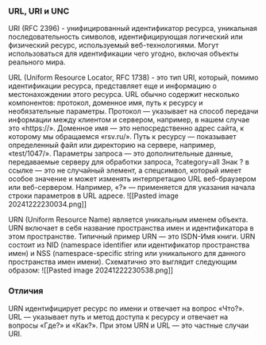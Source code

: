 ### URL, URI и UNC
URI (RFC 2396) - унифицированный идентификатор ресурса, уникальная последовательность символов, идентифицирующая логический или физический ресурс, используемый веб-технологиями. Могут использоваться для идентификации чего угодно, включая объекты реального мира.

URL (Uniform Resource Locator, RFC 1738) - это тип URI, который, помимо идентификации ресурса, представляет еще и информацию о местонахождении этого ресурса.
URL обычно содержит несколько компонентов: протокол, доменное имя, путь к ресурсу и необязательные параметры.
Протокол — указывает на способ передачи информации между клиентом и сервером, например, в нашем случае это «https://».
Доменное имя — это непосредственно адрес сайта, к которому мы обращаемся «rsv.ru/».
Путь к ресурсу — показывает определенный файл или директорию на сервере, например, «test/1047/».
Параметры запроса — это дополнительные данные, передаваемые серверу для обработки запроса, ?category=all
Знак ? в ссылке — это не случайный элемент, а спецсимвол, который имеет особое значение и может изменять интерпретацию URL веб-браузером или веб-сервером. Например, «?» — применяется для указания начала строки параметров в URL адресе.
![[Pasted image 20241222230034.png]]

URN (Uniform Resource Name) является уникальным именем объекта. URN включает в себя название пространства имен и идентификатора в этом пространстве. Типичный пример URN — это ISDN-Имя книги. URN состоит из NID (namespace identifier или идентификатор пространства имен) и NSS (namespace-specific string или уникального для данного пространства имен имени). Схематично это выглядит следующим образом:
![[Pasted image 20241222230538.png]]

### Отличия
URN  идентифицирует ресурс по имени и отвечает на вопрос «Что?». URL — указывает путь и метод доступа к ресурсу и отвечает на вопросы «Где?» и «Как?». При этом URN и URL — это частные случаи URI.